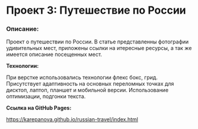 # Проект 3: Путешествие по России

### Описание:

Проект о путешествии по России.
В статье представленны фотографии удивительных мест, приложены ссылки на итересные ресурсы, а так же имеется описание посещенных мест.

**Технологии:**

При верстке использовались технологии флекс бокс, грид. Присутствует адаптивность на основных переломных точках для дисктоп, лаптоп, планшет и мобильной версии.
Использование оптимизации, подгонки текста.


**Ссылка на GitHub Pages:**

https://karepanova.github.io/russian-travel/index.html

